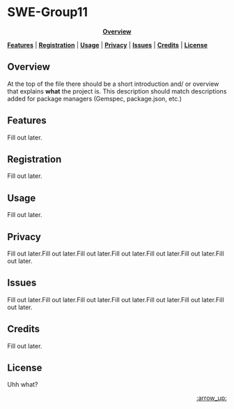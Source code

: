 # SWE-Group11

<p align="center">
<b><a href="#overview">Overview</a></b>

<b><a href="#features">Features</a></b>
|
<b><a href="#registration">Registration</a></b>
|
<b><a href="#usage">Usage</a></b>
|
<b><a href="#privacy">Privacy</a></b>
|
<b><a href="#issues">Issues</a></b>
|
<b><a href="#credits">Credits</a></b>
|
<b><a href="#license">License</a></b>
</p>

## Overview

At the top of the file there should be a short introduction and/ or overview that explains **what** the project is. This description should match descriptions added for package managers (Gemspec, package.json, etc.)

## Features

Fill out later.

## Registration

Fill out later.

## Usage

Fill out later.

## Privacy

Fill out later.Fill out later.Fill out later.Fill out later.Fill out later.Fill out later.Fill out later.

## Issues

Fill out later.Fill out later.Fill out later.Fill out later.Fill out later.Fill out later.Fill out later.

## Credits

Fill out later.

## License

Uhh what?

<p align="right"><a href="#top">:arrow_up:</a></p>
